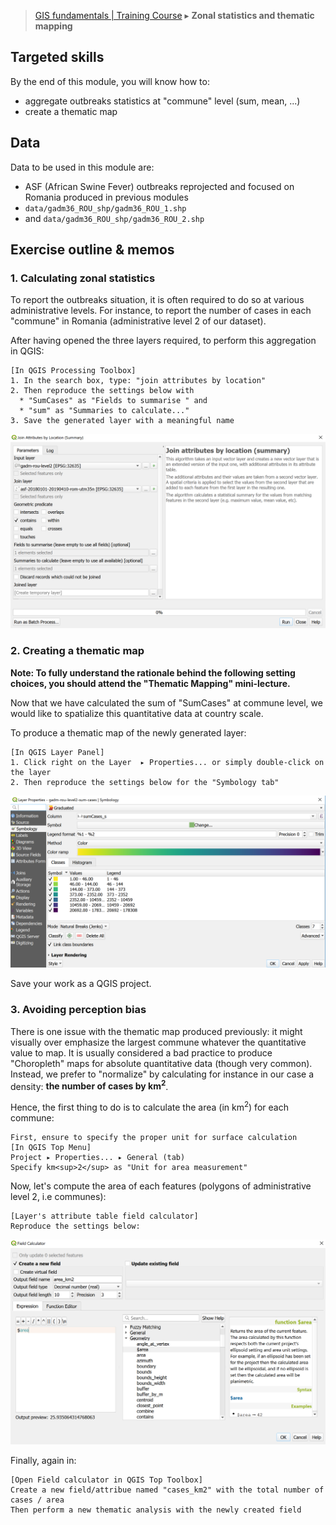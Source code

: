 
> [GIS fundamentals | Training Course](agenda.md) ▸ **Zonal statistics and thematic mapping**


## Targeted skills

By the end of this module, you will know how to:
* aggregate outbreaks statistics at "commune" level (sum, mean, ...)
* create a thematic map

## Data
Data to be used in this module are:
* ASF (African Swine Fever) outbreaks reprojected and focused on Romania produced in previous modules
* `data/gadm36_ROU_shp/gadm36_ROU_1.shp`
* and `data/gadm36_ROU_shp/gadm36_ROU_2.shp`

## Exercise outline & memos

### 1. Calculating zonal statistics
To report the outbreaks situation, it is often required to do so at various administrative levels. For instance, to report the number of cases in each "commune" in Romania (administrative level 2 of our dataset).

After having opened the three layers required, to perform this aggregation in QGIS:

```
[In QGIS Processing Toolbox] 
1. In the search box, type: "join attributes by location"
2. Then reproduce the settings below with
  * "SumCases" as "Fields to summarise " and
  * "sum" as "Summaries to calculate..."
3. Save the generated layer with a meaningful name
```
![img/join-attr-by-loc.PNG](img/join-attr-by-loc.PNG)

### 2. Creating a thematic map
**Note:  To fully understand the rationale behind the following setting choices, you should attend the "Thematic Mapping" mini-lecture.**

Now that we have calculated the sum of "SumCases" at commune level, we would like to spatialize this quantitative data at country scale.

To produce a thematic map of the newly generated layer:
```
[In QGIS Layer Panel] 
1. Click right on the Layer  ▸ Properties... or simply double-click on the layer
2. Then reproduce the settings below for the "Symbology tab"
```

![img/thematic-map.PNG](img/thematic-map.PNG)

Save your work as a QGIS project.

### 3. Avoiding perception bias
There is one issue with the thematic map produced previously: it might visually over emphasize the largest commune whatever the quantitative value to map. It is usually considered a bad practice to produce "Choropleth" maps for absolute quantitative data (though very common). Instead, we prefer to "normalize" by calculating for instance in our case a density: **the number of cases by km<sup>2</sup>**.

Hence, the first thing to do is to calculate the area (in km<sup>2</sup>) for each commune:

```
First, ensure to specify the proper unit for surface calculation
[In QGIS Top Menu] 
Project ▸ Properties... ▸ General (tab)
Specify km<sup>2</sup> as "Unit for area measurement"
```

Now, let's compute the area of each features (polygons of administrative level 2, i.e communes):

```
[Layer's attribute table field calculator] 
Reproduce the settings below:
```

![img/area-calculation.PNG](img/area-calculation.PNG)

Finally, again in:

```
[Open Field calculator in QGIS Top Toolbox] 
Create a new field/attribue named "cases_km2" with the total number of cases / area
Then perform a new thematic analysis with the newly created field
```




